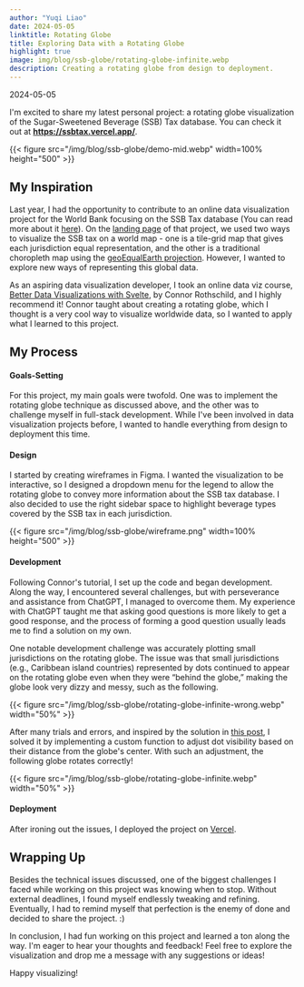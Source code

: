 ```yaml
---
author: "Yuqi Liao"
date: 2024-05-05
linktitle: Rotating Globe
title: Exploring Data with a Rotating Globe
highlight: true
image: img/blog/ssb-globe/rotating-globe-infinite.webp
description: Creating a rotating globe from design to deployment.
---
```

2024-05-05

I'm excited to share my latest personal project: a rotating globe visualization of the Sugar-Sweetened Beverage (SSB) Tax database. You can check it out at **https://ssbtax.vercel.app/**.

{{< figure src="/img/blog/ssb-globe/demo-mid.webp" width=100% height="500" >}}


## My Inspiration

Last year, I had the opportunity to contribute to an online data visualization project for the World Bank focusing on the SSB Tax database (You can read more about it [here](https://www.yuqiliao.com/blog/ssb-show-case/)). On the [landing page](https://ssbtax.worldbank.org/) of that project, we used two ways to visualize the SSB tax on a world map - one is a tile-grid map that gives each jurisdiction equal representation, and the other is a traditional choropleth map using the [geoEqualEarth projection](https://observablehq.com/@d3/equal-earth). However, I wanted to explore new ways of representing this global data.

As an aspiring data visualization developer, I took an online data viz course, [Better Data Visualizations with Svelte](https://www.newline.co/courses/better-data-visualizations-with-svelte), by Connor Rothschild, and I highly recommend it! Connor taught about creating a rotating globe, which I thought is a very cool way to visualize worldwide data, so I wanted to apply what I learned to this project.

## My Process

#### Goals-Setting

For this project, my main goals were twofold. One was to implement the rotating globe technique as discussed above, and the other was to challenge myself in full-stack development. While I've been involved in data visualization projects before, I wanted to handle everything from design to deployment this time.

#### Design

I started by creating wireframes in Figma. I wanted the visualization to be interactive, so I designed a dropdown menu for the legend to allow the rotating globe to convey more information about the SSB tax database. I also decided to use the right sidebar space to highlight beverage types covered by the SSB tax in each jurisdiction.

{{< figure src="/img/blog/ssb-globe/wireframe.png" width=100% height="500" >}}

#### Development

Following Connor's tutorial, I set up the code and began development. Along the way, I encountered several challenges, but with perseverance and assistance from ChatGPT, I managed to overcome them. My experience with ChatGPT taught me that asking good questions is more likely to get a good response, and the process of forming a good question usually leads me to find a solution on my own.

One notable development challenge was accurately plotting small jurisdictions on the rotating globe. The issue was that small jurisdictions (e.g., Caribbean island countries) represented by dots continued to appear on the rotating globe even when they were “behind the globe,” making the globe look very dizzy and messy, such as the following.

{{< figure src="/img/blog/ssb-globe/rotating-globe-infinite-wrong.webp" width="50%" >}}

After many trials and errors, and inspired by the solution in [this post](https://learn-sims.org/geospatial/spinning-globe-with-point-markers-in-d3-js/), I solved it by implementing a custom function to adjust dot visibility based on their distance from the globe's center. With such an adjustment, the following globe rotates correctly!

{{< figure src="/img/blog/ssb-globe/rotating-globe-infinite.webp" width="50%"  >}}

#### Deployment

After ironing out the issues, I deployed the project on [Vercel](https://ssbtax.vercel.app/).


## Wrapping Up

Besides the technical issues discussed, one of the biggest challenges I faced while working on this project was knowing when to stop. Without external deadlines, I found myself endlessly tweaking and refining. Eventually, I had to remind myself that perfection is the enemy of done and decided to share the project. :)

In conclusion, I had fun working on this project and learned a ton along the way. I'm eager to hear your thoughts and feedback! Feel free to explore the visualization and drop me a message with any suggestions or ideas!

Happy visualizing!




